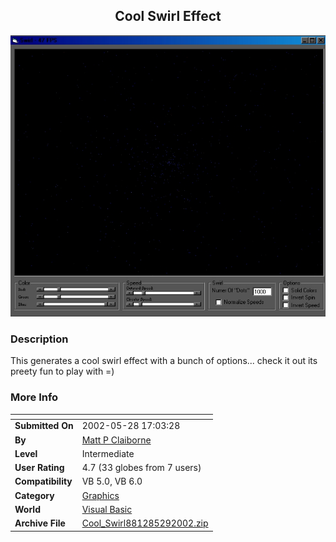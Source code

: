﻿<div align="center">

## Cool Swirl Effect

<img src="PIC20025291327575443.jpg">
</div>

### Description

This generates a cool swirl effect with a bunch of options... check it out its preety fun to play with =)
 
### More Info
 


<span>             |<span>
---                |---
**Submitted On**   |2002-05-28 17:03:28
**By**             |[Matt P Claiborne](https://github.com/Planet-Source-Code/PSCIndex/blob/master/ByAuthor/matt-p-claiborne.md)
**Level**          |Intermediate
**User Rating**    |4.7 (33 globes from 7 users)
**Compatibility**  |VB 5\.0, VB 6\.0
**Category**       |[Graphics](https://github.com/Planet-Source-Code/PSCIndex/blob/master/ByCategory/graphics__1-46.md)
**World**          |[Visual Basic](https://github.com/Planet-Source-Code/PSCIndex/blob/master/ByWorld/visual-basic.md)
**Archive File**   |[Cool\_Swirl881285292002\.zip](https://github.com/Planet-Source-Code/matt-p-claiborne-cool-swirl-effect__1-35225/archive/master.zip)









